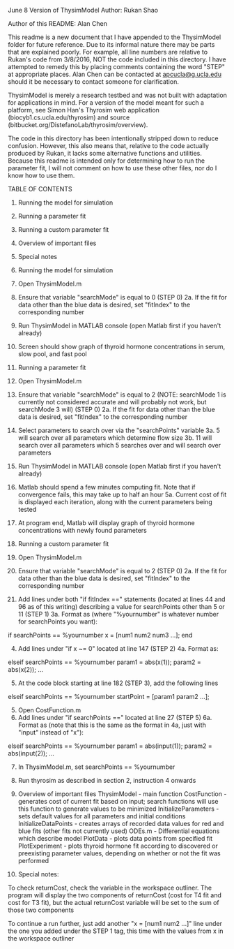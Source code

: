 June 8 Version of ThysimModel
Author: Rukan Shao

Author of this README: Alan Chen

This readme is a new document that I have appended to the ThysimModel folder for future reference.  Due to its informal nature there may be parts that are explained poorly.  For example, all line numbers are relative to Rukan's code from 3/8/2016, NOT the code included in this directory.  I have attempted to remedy this by placing comments containing the word "STEP" at appropriate places.  Alan Chen can be contacted at apcucla@g.ucla.edu should it be necessary to contact someone for clarification.

ThysimModel is merely a research testbed and was not built with adaptation for applications in mind.  For a version of the model meant for such a platform, see Simon Han's Thyrosim web application (biocyb1.cs.ucla.edu/thyrosim) and source (bitbucket.org/DistefanoLab/thyrosim/overview).  

The code in this directory has been intentionally stripped down to reduce confusion.  However, this also means that, relative to the code actually produced by Rukan, it lacks some alternative functions and utilities.  Because this readme is intended only for determining how to run the parameter fit, I will not comment on how to use these other files, nor do I know how to use them.  


TABLE OF CONTENTS
1. Running the model for simulation
2. Running a parameter fit
3. Running a custom parameter fit
4. Overview of important files
5. Special notes



1. Running the model for simulation
  1. Open ThysimModel.m
  2. Ensure that variable "searchMode" is equal to 0 (STEP 0)
    2a. If the fit for data other than the blue data is desired, set "fitIndex" to the corresponding number
  3. Run ThysimModel in MATLAB console (open Matlab first if you haven't already)
  4. Screen should show graph of thyroid hormone concentrations in serum, slow pool, and fast pool

2. Running a parameter fit
  1. Open ThysimModel.m
  2. Ensure that variable "searchMode" is equal to 2 (NOTE: searchMode 1 is currently not considered accurate and will probably not work, but searchMode 3 will) (STEP 0)
    2a. If the fit for data other than the blue data is desired, set "fitIndex" to the corresponding number
  3. Select parameters to search over via the "searchPoints" variable
    3a. 5 will search over all parameters which determine flow size
    3b. 11 will search over all parameters which 5 searches over and will search over parameters 
  4. Run ThysimModel in MATLAB console (open Matlab first if you haven't already)
  5. Matlab should spend a few minutes computing fit.  Note that if convergence fails, this may take up to half an hour
   5a. Current cost of fit is displayed each iteration, along with the current parameters being tested
  6. At program end, Matlab will display graph of thyroid hormone concentrations with newly found parameters

3. Running a custom parameter fit
  1. Open ThysimModel.m
  2. Ensure that variable "searchMode" is equal to 2 (STEP 0)
    2a. If the fit for data other than the blue data is desired, set "fitIndex" to the corresponding number
  3. Add lines under both "if fitIndex ==" statements (located at lines 44 and 96 as of this writing) describing a value for searchPoints other than 5 or 11 (STEP 1)
    3a. Format as (where "%yournumber" is whatever number for searchPoints you want):

if searchPoints == %yournumber
  x = [num1 num2 num3 ...];
end

  4. Add lines under "if x ~= 0" located at line 147 (STEP 2)
    4a. Format as:

elseif searchPoints == %yournumber
  param1 = abs(x(1));
  param2 = abs(x(2));
  ...

  5. At the code block starting at line 182 (STEP 3), add the following lines

elseif searchPoints == %yournumber
  startPoint = [param1 param2 ...];

  5. Open CostFunction.m
  6. Add lines under "if searchPoints ==" located at line 27 (STEP 5)
    6a.  Format as (note that this is the same as the format in 4a, just with "input" instead of "x"):

elseif searchPoints == %yournumber
  param1 = abs(input(1));
  param2 = abs(input(2));
  ...

  7. In ThysimModel.m, set searchPoints == %yournumber
  8. Run thyrosim as described in section 2, instruction 4 onwards

4. Overview of important files
  ThysimModel - main function
  CostFunction - generates cost of current fit based on input; search functions will use this function to generate values to be minimized
  InitializeParameters - sets default values for all parameters and initial conditions
  InitializeDataPoints - creates arrays of recorded data values for red and blue fits (other fits not currently used)
  ODEs.m - Differential equations which describe model
  PlotData - plots data points from specified fit
  PlotExperiment - plots thyroid hormone fit according to discovered or preexisting parameter values, depending on whether or not the fit was performed


5. Special notes:

To check returnCost, check the variable in the workspace outliner.  The program will display the two components of returnCost (cost for T4 fit and cost for T3 fit), but the actual returnCost variable will be set to the sum of those two components

To continue a run further, just add another "x = [num1 num2 ...]" line under the one you added under the STEP 1 tag, this time with the values from x in the workspace outliner







